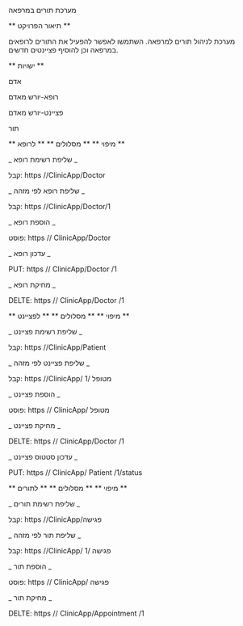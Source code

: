 

מערכת תורים במרפאה

** תיאור הפרויקט **

מערכת לניהול תורים למרפאה. השתמשו לאפשר להפעיל את התורים לרופאים במרפאה וכן להוסיף פציינטים חדשים.

** ישויות **

אדם

רופא-יורש מאדם

פציינט-יורש מאדם

תור

** מיפוי ** ** מסלולים ** ** לרופא **                              

_ שליפת רשימת רופא _

קבל: https //ClinicApp/Doctor

_ שליפת רופא לפי מזהה _

קבל: https //ClinicApp/Doctor/1

_ הוספת רופא _

פוסט: https // ClinicApp/Doctor

_ עדכון רופא _

PUT: https // ClinicApp/Doctor /1

_ מחיקת רופא _

DELTE: https // ClinicApp/Doctor /1

** מיפוי ** ** מסלולים ** ** לפציינט **                              

_ שליפת רשימת פציינט _

קבל: https //ClinicApp/Patient

_ שליפת פציינט לפי מזהה _

קבל: https //ClinicApp/ מטופל /1

_ הוספת פציינט _

פוסט: https // ClinicApp/ מטופל

_ מחיקת פציינט _

DELTE: https // ClinicApp/Doctor /1

_ עדכון סטטוס פציינט _

PUT: https // ClinicApp/ Patient /1/status

** מיפוי ** ** מסלולים ** ** לתורים **                              

_ שליפת רשימת תורים _

קבל: https //ClinicApp/פגישה

_ שליפת תור לפי מזהה _

קבל: https //ClinicApp/ פגישה /1

_ הוספת תור _

פוסט: https // ClinicApp/ פגישה

_ מחיקת תור _

DELTE: https // ClinicApp/Appointment /1
